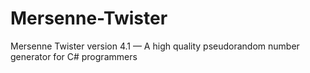 Mersenne-Twister
================

Mersenne Twister version 4.1 — A high quality pseudorandom number generator for C# programmers
